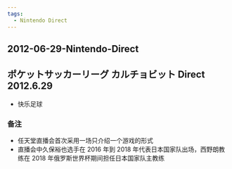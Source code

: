 ```yaml
---
tags:
  - Nintendo Direct
---
```


## 2012-06-29-Nintendo-Direct
ポケットサッカーリーグ カルチョビット Direct 2012.6.29
------------------------------------

*   快乐足球

### 备注

*   任天堂直播会首次采用一场只介绍一个游戏的形式
*   直播会中久保裕也选手在 2016 年到 2018 年代表日本国家队出场，西野朗教练在 2018 年俄罗斯世界杯期间担任日本国家队主教练
